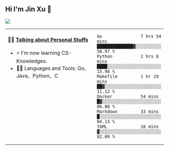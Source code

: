 
## Hi I'm Jin Xu 👋
![](https://komarev.com/ghpvc/?username=jiayouxujin&color=brightgreen&label=PROFILE+VIEWS)



<table align="center">
<tr>
<td valign="top" width="60%">

#### 🏋️‍♀️ <a href="https://github.com/jiayouxujin" target="_blank">Talking about Personal Stuffs</a>
<!-- recent_releases starts -->

- ⚡  I'm now learning CS-Knowledges.  
- 🏊‍♂️ Languages and Tools: Go、Java、Python、C
<!-- recent_releases ends -->
</td>
<td>
 
<!--START_SECTION:waka-->

```text
Go               7 hrs 54 mins   ██████████████▓░░░░░░░░░░   58.97 %
Python           2 hrs 8 mins    ████░░░░░░░░░░░░░░░░░░░░░   15.98 %
Makefile         1 hr 29 mins    ██▓░░░░░░░░░░░░░░░░░░░░░░   11.12 %
Docker           54 mins         █▓░░░░░░░░░░░░░░░░░░░░░░░   06.80 %
Markdown         33 mins         █░░░░░░░░░░░░░░░░░░░░░░░░   04.13 %
YAML             16 mins         ▓░░░░░░░░░░░░░░░░░░░░░░░░   02.09 %
```

<!--END_SECTION:waka-->
 
</td>
</tr>
</table>





